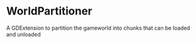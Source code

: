 # WorldPartitioner
 A GDExtension to partition the gameworld into chunks that can be loaded and unloaded
